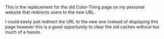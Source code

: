 This is the replacement for the old Color-Thing page on my personal website that redirects users to the new URL.

I could easily just redirect the URL to the new one instead of displaying this page however this is a good opportunity to clear the old caches without too much of a hassle.